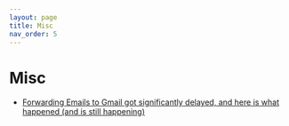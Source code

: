 ```yaml
---
layout: page
title: Misc
nav_order: 5
---
```


# Misc

  * [Forwarding Emails to Gmail got significantly delayed, and here is what happened (and is still happening)](how_forwarding_to_google_delayed.md)